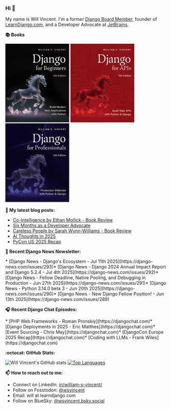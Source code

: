 ### Hi 👋

My name is Will Vincent. I'm a former [Django Board Member](https://www.djangoproject.com/foundation/), founder of [LearnDjango.com](https://learndjango.com/), and a Developer Advocate at [JetBrains](https://www.jetbrains.com/).

**📚 Books**

<a href="https://learndjango.com/courses/django-for-beginners/"><img src="images/dfb50_cover.jpg" width="200" alt="Django for Beginners"/></a>
<a href="https://learndjango.com/courses/django-for-apis/"><img src="images/dfa51_cover.jpg" width="200" alt="Django for APIs"/></a>
<a href="https://learndjango.com/courses/django-for-professionals/"><img src="images/dfp50_cover.jpg" width="200" alt="Django for Professionals"/></a>

**📜 My latest blog posts:**
* [Co-Intelligence by Ethan Mollick - Book Review](https://wsvincent.com/cointelligence-book-review/)
* [Six Months as a Developer Advocate](https://wsvincent.com/six-months-developer-advocate/)
* [Careless People by Sarah Wynn-Williams - Book Review](https:&#x2F;&#x2F;wsvincent.com&#x2F;careless-people-book-review&#x2F;)
* [AI Thoughts in 2025](https:&#x2F;&#x2F;wsvincent.com&#x2F;ai-thoughts-in-2025&#x2F;)
* [PyCon US 2025 Recap](https:&#x2F;&#x2F;wsvincent.com&#x2F;pyconus-recap&#x2F;)

**📰 Recent Django News Newsletter:**
<!-- news:START -->* [Django News - Django&#39;s Ecosystem - Jul 11th 2025](https://django-news.com/issues/293)* [Django News - Django 2024 Annual Impact Report and Django 5.2.4 - Jul 4th 2025](https://django-news.com/issues/292)* [Django News - Fellow Deadline, Native Pooling, and Debugging in Production - Jun 27th 2025](https://django-news.com/issues/291)* [Django News - Python 3.14.0 beta 3 - Jun 20th 2025](https://django-news.com/issues/290)* [Django News - New Django Fellow Position! - Jun 13th 2025](https://django-news.com/issues/289)<!-- news:END -->

**🎧 Recent Django Chat Episodes:**
<!-- chat:START -->* [PHP Web Frameworks - Roman Pronskiy](https://djangochat.com)* [Django Deployments in 2025 - Eric Matthes](https://djangochat.com)* [Event Sourcing - Chris May](https://djangochat.com)* [DjangoCon Europe 2025 Recap](https://djangochat.com)* [Coding with LLMs - Frank Wiles](https://djangochat.com)<!-- chat:END -->


**:octocat: GitHub Stats:**

![Will Vincent's GitHub stats](https://github-readme-stats.vercel.app/api?username=wsvincent&show_icons=&private_count=true&theme=dracula)  [![Top Languages](https://github-readme-stats.vercel.app/api/top-langs/?username=jefftriplett&layout=compact&theme=dracula)]()

**📫 How to reach out to me:**
- Connect on LinkedIn: [in/william-s-vincent/](https://www.linkedin.com/in/william-s-vincent/)
- Follow on Fosstodon: [@wsvincent](https://fosstodon.org/@wsvincent)
- Email: will at learndjango.com
- Follow on BlueSky: [@wsvincent.bsky.social](https://bsky.app/profile/wsvincent.bsky.social)
